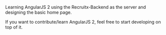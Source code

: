 Learning AngularJS 2 using the Recruitx-Backend as the server and designing the basic home page.

If you want to contribute/learn AngularJS 2, feel free to start developing on top of it.

